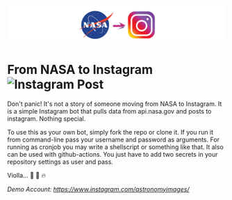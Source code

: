 <p align="center">
  <img alt="" style="{max-height: 50px}" src="https://github.com/dreygur/NASA-Insta/raw/main/images/Banner.png">
</p>

# From NASA to Instagram ![Instagram Post](https://github.com/dreygur/NASA-Insta/workflows/Instagram%20Post%20JS/badge.svg)
Don't panic! It's not a story of someone moving from NASA to Instagram.
It is a simple Instagram bot that pulls data from api.nasa.gov and posts to instagram. Nothing special.

To use this as your own bot, simply fork the repo or clone it.
If you run it from command-line pass your username and password as arguments. For running as cronjob you may write a shellscript or something like that.
It also can be used with github-actions. You just have to add two secrets in your repository settings as user and pass.

Violla... :beers: :wine_glass: :fire:

_Demo Account: https://www.instagram.com/astronomyimages/_


